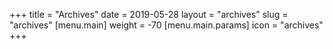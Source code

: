 +++
title = "Archives"
date = 2019-05-28
layout = "archives"
slug = "archives"
[menu.main]
weight = -70
[menu.main.params]
icon = "archives"
+++
